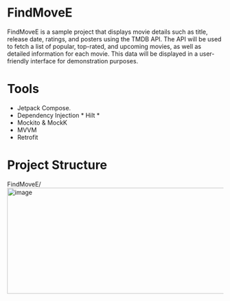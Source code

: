 # FindMoveE
FindMoveE is a sample project that displays movie details such as title, release date, ratings, and posters using the TMDB API. The API will be used to fetch a list of popular, top-rated, and upcoming movies, as well as detailed information for each movie. This data will be displayed in a user-friendly interface for demonstration purposes.

# Tools
- Jetpack Compose.
- Dependency Injection * Hilt *
- Mockito & MockK
- MVVM
- Retrofit

# Project Structure

FindMoveE/
<img width="515" height="246" alt="image" src="https://github.com/user-attachments/assets/53cdb140-42b3-44f4-860d-221ff8652970" />

